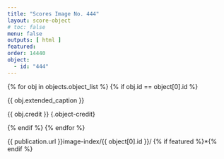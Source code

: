 ```yaml
---
title: "Scores Image No. 444"
layout: score-object
# toc: false
menu: false
outputs: [ html ]
featured: 
order: 14440
object:
  - id: "444"
---
```


{% for obj in objects.object_list %}
{% if obj.id == object[0].id %}

{{ obj.extended_caption }}

{{ obj.credit }} {.object-credit}

{% endif %}
{% endfor %}

<div class="object-credit object-url is-print-only">

{{ publication.url }}image-index/{{ object[0].id }}/ {% if featured %}*{% endif %}

</div>
